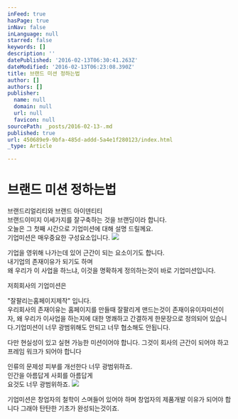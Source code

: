 ```yaml
---
inFeed: true
hasPage: true
inNav: false
inLanguage: null
starred: false
keywords: []
description: ''
datePublished: '2016-02-13T06:30:41.263Z'
dateModified: '2016-02-13T06:23:08.390Z'
title: 브랜드 미션 정하는법
author: []
authors: []
publisher:
  name: null
  domain: null
  url: null
  favicon: null
sourcePath: _posts/2016-02-13-.md
published: true
url: 450689e9-9bfa-485d-addd-5a4e1f280123/index.html
_type: Article

---
```

# 브랜드 미션 정하는법

브랜드리얼리티와 브랜드 아이덴티티  
브랜드이미지 이세가지를 잘구축하는 것을 브랜딩이라 합니다.  
오늘은 그 첫째 시간으로 기업미션에 대해 설명 드릴께요.  
기업미션은 매우중요한 구성요소입니다.
![](https://the-grid-user-content.s3-us-west-2.amazonaws.com/24687462-8c8c-4511-a409-8e89236bb31d.jpg)

기업을 영위해 나가는데 있어 근간이 되는 요소이기도 합니다.  
내기업의 존재이유가 되기도 하며  
왜 우리가 이 사업을 하느냐, 이것을 명확하게 정의하는것이 바로 기업미션입니다.

저희회사의 기업미션은 

"잘팔리는홈페이지제작" 입니다.  
우리회사의 존재이유는 홈페이지를 만들때 잘팔리게 맨드는것이 존재이유이자미션이자, 왜 우리가 이사업을 하는지에 대한 명쾌하고 간결하게 한문장으로 정의되어 있습니다.기업미션이 너무 광범위해도 안되고                너무 협소해도 안됩니다.

다만 현실성이 있고 실현 가능한 미션이어야 합니다. 그것이 회사의 근간이 되어야 하고 프레임 워크가 되어야 합니다

인류의 문제성 피부를 개선한다 너무 광범위하죠.  
인간을 아름답게 사회를 아름답게  
요것도 너무 광범위하죠.
![](https://the-grid-user-content.s3-us-west-2.amazonaws.com/c1a15422-de39-4fe7-a23b-8774c532e2b1.jpg)

기업미션은 창업자의 철학이 스며들어 있어야 하며 창업자의 제품개발 이유가 되어야 합니다 그래야 탄탄한 기초가 완성되는것이죠.